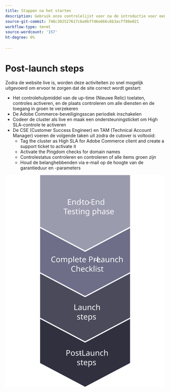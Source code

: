 ```yaml
---
title: Stappen na het starten
description: Gebruik onze controlelijst voor na de introductie voor een probleemloze implementatie van de Adobe Commerce-site.
source-git-commit: 748c302527617c6a9bf7d6e666c6b3acff89e021
workflow-type: tm+mt
source-wordcount: '157'
ht-degree: 0%

---
```



# Post-launch steps

Zodra de website live is, worden deze activiteiten zo snel mogelijk uitgevoerd om ervoor te zorgen dat de site correct wordt gestart:

- Het controlehulpmiddel van de up-time (Nieuwe Relic) toelaten, controles activeren, en de plaats controleren om alle diensten en de toegang in groen te verzekeren
- De Adobe Commerce-beveiligingsscan periodiek inschakelen
- Codeer de cluster als live en maak een ondersteuningsticket om High SLA-controle te activeren
- De CSE (Customer Success Engineer) en TAM (Technical Account Manager) voeren de volgende taken uit zodra de cutover is voltooid:
   - Tag the cluster as High SLA for Adobe Commerce client and create a support ticket to activate it
   - Activate the Pingdom checks for domain names
   - Controlestatus controleren en controleren of alle items groen zijn
   - Houd de belanghebbenden via e-mail op de hoogte van de garantieduur en -parameters

![Diagram showing phase 4 of the launch process](../../assets/playbooks/launch-steps-4.svg)
